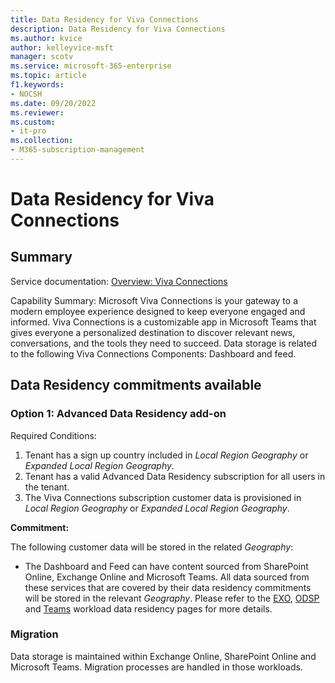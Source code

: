 ```yaml
---
title: Data Residency for Viva Connections
description: Data Residency for Viva Connections
ms.author: kvice
author: kelleyvice-msft
manager: scotv
ms.service: microsoft-365-enterprise
ms.topic: article
f1.keywords:
- NOCSH
ms.date: 09/20/2022
ms.reviewer: 
ms.custom:
- it-pro
ms.collection:
- M365-subscription-management
---
```


# Data Residency for Viva Connections

## Summary


Service documentation:  [Overview: Viva Connections](/viva/connections/viva-connections-overview)

Capability Summary: Microsoft Viva Connections is your gateway to a modern employee experience designed to keep everyone engaged and informed. Viva Connections is a customizable app in Microsoft Teams that gives everyone a personalized destination to discover relevant news, conversations, and the tools they need to succeed.  Data storage is related to the following Viva Connections Components: Dashboard and feed.

## Data Residency commitments available

### Option 1: Advanced Data Residency add-on

Required Conditions:

1.	Tenant has a sign up country included in _Local Region Geography_ or _Expanded Local Region Geography_.
2.	Tenant has a valid Advanced Data Residency subscription for all users in the tenant.
3.	The Viva Connections subscription customer data is provisioned in _Local Region Geography_ or _Expanded Local Region Geography_.

**Commitment:**

The following customer data will be stored in the related _Geography_:

- The Dashboard and Feed can have content sourced from SharePoint Online, Exchange Online and Microsoft Teams.  All data sourced from these services that are covered by their data residency commitments will be stored in the relevant _Geography_.   Please refer to the [EXO](https://review.learn.microsoft.com/en-us/microsoft-365/enterprise/m365-dr-workload-exo?view=o365-worldwide&branch=kvice-ADR-new), [ODSP](https://review.learn.microsoft.com/en-us/microsoft-365/enterprise/m365-dr-workload-exo?view=o365-worldwide&branch=kvice-ADR-new) and [Teams](https://review.learn.microsoft.com/en-us/microsoft-365/enterprise/m365-dr-workload-teams?view=o365-worldwide&branch=kvice-ADR-new) workload data residency pages for more details.

### Migration 

Data storage is maintained within Exchange Online, SharePoint Online and Microsoft Teams.  Migration processes are handled in those workloads.
